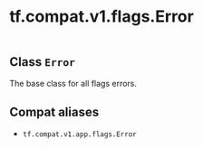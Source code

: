 <div itemscope itemtype="http://developers.google.com/ReferenceObject">
<meta itemprop="name" content="tf.compat.v1.flags.Error" />
<meta itemprop="path" content="Stable" />
</div>

# tf.compat.v1.flags.Error

<!-- Insert buttons and diff -->

<table class="tfo-notebook-buttons tfo-api" align="left">
</table>



## Class `Error`

The base class for all flags errors.



<!-- Placeholder for "Used in" -->




## Compat aliases

* `tf.compat.v1.app.flags.Error`


